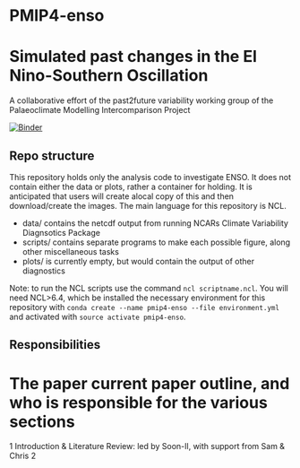 # PMIP4-enso
# Simulated past changes in the El Nino-Southern Oscillation
A collaborative effort of the past2future variability working group of the Palaeoclimate Modelling Intercomparison Project

[![Binder](https://mybinder.org/badge_logo.svg)](https://mybinder.org/v2/gh/chrisbrierley/PMIP4-enso/master)

## Repo structure
This repository holds only the analysis code to investigate ENSO. It does not contain either the data or plots, rather a container for holding. It is anticipated that users will create alocal copy of this and then download/create the images. The main language for this repository is NCL.
  - data/ contains the netcdf output from running NCARs Climate Variability Diagnsotics Package
  - scripts/ contains separate programs to make each possible figure, along other miscellaneous tasks
  - plots/ is currently empty, but would contain the output of other diagnostics

Note: to run the NCL scripts use the command `ncl scriptname.ncl`. You will need NCL>6.4, which be installed the necessary environment for this repository with `conda create --name pmip4-enso --file environment.yml` and activated with `source activate pmip4-enso`.

## Responsibilities
# The paper current paper outline, and who is responsible for the various sections
  1 Introduction & Literature Review: led by Soon-Il, with support from Sam & Chris
  2 
